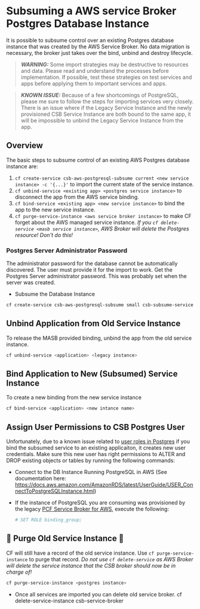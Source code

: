 # Subsuming a AWS service Broker Postgres Database Instance

It is possible to subsume control over an existing Postgres database instance that was created by the AWS Service Broker. No data migration is necessary, the broker just takes over the bind, unbind and destroy lifecycle.

> **_WARNING:_** Some import strategies may be destructive to resources and data.  Please read and understand the processes before implementation.  If possible, test these strategies on test services and apps before applying them to important services and apps.

> **_KNOWN ISSUE:_** Because of a few shortcomings of PostgreSQL, please me sure to follow the steps for importing services very closely. There is an issue where if the Legacy Service Instance and the newly provisioned CSB Service Instance are both bound to the same app, it will be impossible to unbind the Legacy Service Instance from the app. 

## Overview

The basic steps to subsume control of an existing AWS Postgres database instance are:

1. `cf create-service csb-aws-postgresql-subsume current <new service instance> -c '{...}'` to import the current state of the service instance.
2. `cf unbind-service <existing app> <postgres service instance>` to disconnect the app from the AWS service binding.
3. `cf bind-service <existing app> <new service instance>` to bind the app to the new service instance.
4. `cf purge-service-instance <aws service broker instance>` to make CF forget about the AWS managed service instance. *If you `cf delete-service <masb service instance>`, AWS Broker will delete the Postgres resource! Don't do this!*

### Postgres Server Administrator Password
The administrator password for the database cannot be automatically discovered. The user must provide it for the import to work. Get the Postgres Server administrator password. This was probably set when the server was created.

* Subsume the Database Instance
```bash 
cf create-service csb-aws-postgresql-subsume small csb-subsume-service -c '{"aws_db_id":"<db_instance_id>","admin_password":"<password>","region":"<region>"}'.
```   
## Unbind Application from Old Service Instance
To release the MASB provided binding, unbind the app from the old service instance.
```bash
cf unbind-service <application> <legacy instance>
```

## Bind Application to New (Subsumed) Service Instance
To create a new binding from the new service instance
```bash
cf bind-service <application> <new intance name>
```

## Assign User Permissions to CSB Postgres User  
Unfortunately, due to a known issue related to [user roles in Postgres](https://docs.pivotal.io/aws-services/postgres.html) if you bind the subsumed service to an existing applicaiton, it creates new user credentials. Make sure this new user has right permissions to ALTER and DROP existing objects or tables by running the following commands:

* Connect to the DB Instance Running PostgreSQL in AWS (See documentation here: https://docs.aws.amazon.com/AmazonRDS/latest/UserGuide/USER_ConnectToPostgreSQLInstance.html)

* If the instance of PostgreSQL you are consuming was provisioned by the legacy [PCF Service Broker for AWS](https://docs.pivotal.io/aws-services/index.html), execute the following:

   ```bash
   # SET ROLE binding_group;
   ```


## 🚨 Purge Old Service Instance 🚨
CF will still have a record of the old service instance. Use `cf purge-service-instance` to purge that record. *Do not use `cf delete-service` as AWS Broker will delete the service instance that the CSB broker should now be in charge of!*
```bash
cf purge-service-instance <postgres instance>
```
* Once all services are imported you can delete old service broker. cf delete-service-instance csb-service-broker




